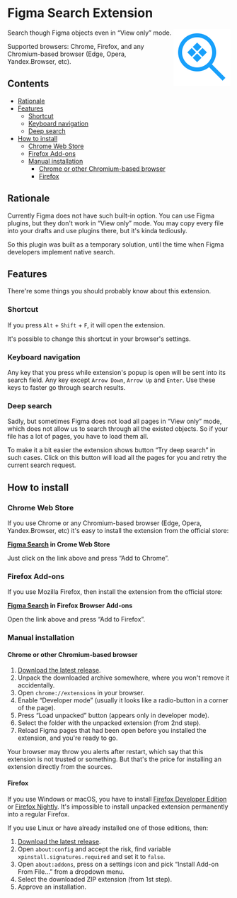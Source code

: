 # Figma Search Extension

<img align="right"
     alt="Project logo: magnifying glass with component icon inside"
     src="icon.svg" 
     width="128" 
     height="128">

Search though Figma objects even in “View only” mode.

Supported browsers: Chrome, Firefox, and any Chromium-based browser (Edge, Opera, Yandex.Browser, etc).

## Contents

- [Rationale](#rationale)
- [Features](#features)
  - [Shortcut](#shortcut)
  - [Keyboard navigation](#keyboard-navigation)
  - [Deep search](#deep-search)
- [How to install](#how-to-install)
  - [Chrome Web Store](#chrome-web-store)
  - [Firefox Add-ons](#firefox-add-ons)
  - [Manual installation](#manual-installation)
    - [Chrome or other Chromium-based browser](#chrome-or-other-chromium-based-browser)
    - [Firefox](#firefox)

## Rationale

Currently Figma does not have such built-in option. You can use Figma plugins, but they don't work in “View only” mode.
You may copy every file into your drafts and use plugins there, but it's kinda tediously.

So this plugin was built as a temporary solution, until the time when Figma developers implement native search.

## Features

There're some things you should probably know about this extension.

### Shortcut

If you press `Alt` + `Shift` + `F`, it will open the extension.

It's possible to change this shortcut in your browser's settings.

### Keyboard navigation

Any key that you press while extension's popup is open will be sent into its search field.
Any key except `Arrow Down`, `Arrow Up` and `Enter`. Use these keys to faster go through search results.

### Deep search

Sadly, but sometimes Figma does not load all pages in “View only” mode, which does not allow us to search through all the existed 
objects. So if your file has a lot of pages, you have to load them all.

To make it a bit easier the extension shows button “Try deep search” in such cases. Click on this button will load 
all the pages for you and retry the current search request. 

## How to install

### Chrome Web Store

If you use Chrome or any Chromium-based browser (Edge, Opera, Yandex.Browser, etc) it's easy to install 
the extension from the official store:

**[Figma Search](https://chrome.google.com/webstore/detail/figma-search/lfofpannpmmeeicgiiacjghmcfgnebbi) in Crome Web Store**

Just click on the link above and press “Add to Chrome”.

### Firefox Add-ons

If you use Mozilla Firefox, then install the extension from the official store:

**[Figma Search](https://addons.mozilla.org/en-US/firefox/addon/figma-search/) in Firefox Browser Add-ons**

Open the link above and press “Add to Firefox”.

### Manual installation

#### Chrome or other Chromium-based browser

1. [Download the latest release](https://github.com/igoradamenko/figma-search-extension/releases).
2. Unpack the downloaded archive somewhere, where you won't remove it accidentally.
3. Open `chrome://extensions` in your browser.
4. Enable “Developer mode” (usually it looks like a radio-button in a corner of the page).
5. Press “Load unpacked” button (appears only in developer mode).
6. Select the folder with the unpacked extension (from 2nd step). 
7. Reload Figma pages that had been open before you installed the extension, and you're ready to go.

Your browser may throw you alerts after restart, which say that this extension is not trusted or something.
But that's the price for installing an extension directly from the sources.

#### Firefox

If you use Windows or macOS, you have to install [Firefox Developer Edition](https://www.mozilla.org/ru/firefox/developer/)
or [Firefox Nightly](https://www.mozilla.org/ru/firefox/channel/desktop/#nightly). It's impossible to install unpacked
extension permanently into a regular Firefox.

If you use Linux or have already installed one of those editions, then:

1. [Download the latest release](https://github.com/igoradamenko/figma-search-extension/releases).
2. Open `about:config` and accept the risk, find variable `xpinstall.signatures.required` and set it to `false`.
3. Open `about:addons`, press on a settings icon and pick “Install Add-on From File...” from a dropdown menu.
4. Select the downloaded ZIP extension (from 1st step).
5. Approve an installation.
